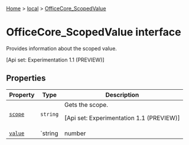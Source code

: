 [Home](./index) &gt; [local](local.md) &gt; [OfficeCore\_ScopedValue](local.officecore_scopedvalue.md)

# OfficeCore\_ScopedValue interface

Provides information about the scoped value. 

 \[Api set: Experimentation 1.1 (PREVIEW)\]

## Properties

|  Property | Type | Description |
|  --- | --- | --- |
|  [`scope`](local.officecore_scopedvalue.scope.md) | `string` | Gets the scope. <p/> \[Api set: Experimentation 1.1 (PREVIEW)\] |
|  [`value`](local.officecore_scopedvalue.value.md) | `string | number | boolean` | Gets the value. <p/> \[Api set: Experimentation 1.1 (PREVIEW)\] |

